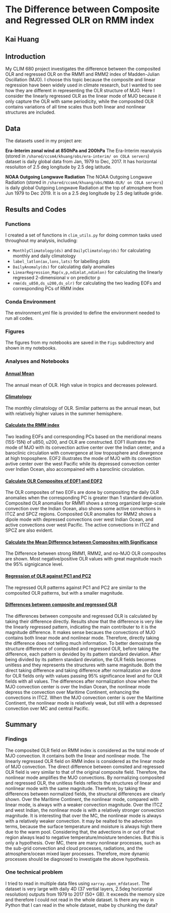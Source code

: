 # The Difference between Composite and Regressed OLR on RMM index 
 
## Kai Huang

## Introduction

My CLIM 680 project investigates the difference between the composited OLR and regressed OLR on the RMM1 and RMM2 index of Madden-Julian Oscillation (MJO). I choose this topic because the composite and linear regression have been widely used in climate research, but I wanted to see how they are different in representing the OLR structure of MJO. Here I consider the linearly regressed OLR as the linear mode of MJO because it only capture the OLR with same periodicity, while the composited OLR contains variations of all time scales thus both linear and nonlinear structures are included.

## Data

The datasets used in my project are:

__Era-Interim zonal wind at 850hPa and 200hPa__
The Era-Interim reanalysis (stored in `/shared/ccsm4/khuang/obs/era-interim/ on COLA servers`) dataset is daily global data from Jan, 1979 to Dec, 2017. It has horizontal resoluiton of 2.5 deg longitude by 2.5 deg latitude.
 
__NOAA Outgoing Longwave Radiation__
The NOAA Outgoing Longwave Radiation (stored in `/shared/ccsm4/khuang/obs/NOAA-OLR/ on COLA servers`) is daily global Outgoing Longwave Radiation at the top of atmosphere from Jun 1979 to Dec 2019. It is on a 2.5 deg longitude by 2.5 deg latitude gride.

## Results and Codes

### Functions
I created a set of functions in `clim_utils.py` for doing common tasks used throughout my analysis, including:
* `MonthlyClimatology(ds)` and `DailyClimatology(ds)` for calculating monthly and daily climatology
* `label_latlon(ax,lons,lats)` for labelling plots
* `DailyAnomaly(ds)` for calculating daily anomalies
* `LinearRegression_Map(v,p,ndimlat,ndimlon)` for calculating the linearly regressed 2-dimensional v on predictor p
* `rmm(ds_u850,ds_u200,ds_olr)` for calculating the two leading EOFs and corresponding PCs of RMM index


### Conda Environment

The environment.yml file is provided to define the environment needed to run all codes.

### Figures

The figures from my notebooks are saved in the `Figs` subdirectory and shown in my notebooks.

### Analyses and Notebooks
 
#### [Annual Mean](https://github.com/KaiHuang94/CLIM680/blob/master/project.annual.mean.ipynb)  

The annual mean of OLR. High value in tropics and decreases poleward. 

#### [Climatology](https://github.com/KaiHuang94/CLIM680/blob/master/project.monthly.climatology.ipynb)

The monthly climatology of OLR. Similar patterns as the annual mean, but with relatively higher values in the summer hemisphere. 

#### [Calculate the RMM index](https://github.com/KaiHuang94/CLIM680/blob/master/project.rmm.ipynb)

Two leading EOFs and corresponding PCs based on the meridional means (15S-15N) of u850, u200, and OLR are constructed. 
EOF1 illustrates the mode of MJO with its convection active center over the Indian center, and a baroclinic circulation with convergence at low troposphere and divergence at high troposphere. 
EOF2 illustrates the mode of MJO with its convection avtive center over the west Pacific while its depressed convection center over Indian Ocean, also accompained with a baroclinic circulation.

#### [Calculate OLR Composites of EOF1 and EOF2](https://github.com/KaiHuang94/CLIM680/blob/master/project.rmm.composite.ipynb)

The OLR composites of two EOFs are done by compositing the daily OLR anomalies when the corresponding PC is greater than 1 standard deviation. 
Composited OLR anomalies for RMM1 shows a strong organized large-scale convection over the Indian Ocean, also shows some active convections in ITCZ and SPCZ regions. 
Composited OLR anomalies for RMM2 shows a dipole mode with depressed convections over west Indian Ocean, and active convections over west Pacific. The active convections in ITCZ and SPCZ are also evident. 

####  [Calculate the Mean Difference between Composites with Significance](https://github.com/KaiHuang94/CLIM680/blob/master/project.rmm.composite.ipynb)

The Difference between strong RMM1, RMM2, and no-MJO OLR composites are shown. 
Most negative/positive OLR values with great magnitude reach the 95% signigicance level. 

#### [Regression of OLR against PC1 and PC2](https://github.com/KaiHuang94/CLIM680/blob/master/project.rmm.regression.ipynb)

The regressed OLR patterns against PC1 and PC2 are similar to the composited OLR patterns, but with a smaller magnitude. 

#### [Differences between composite and regressed OLR](https://github.com/KaiHuang94/CLIM680/blob/master/project.rmm.difference.ipynb)

The differences between composite and regressed OLR is calculated by taking their difference directly. Results show that the difference is very like the linearly regressed pattern, indicating the main contributer to it is the magnitude difference. It makes sense becaues the convections of MJO contains both linear mode and nonlinear mode. Therefore, directly taking the difference does not telling much information. 
To better demostrate the structure difference of composited and regressed OLR, before taking the difference, each pattern is devided by its pattern standard deviation. 
After being divided by its pattern standard deviation, the OLR fields becomes unitless and they represents the structures with same magnitude.
Both the direct taking difference and taking difference after normalization are done for OLR fields only with values passing 95% significance level and for OLR fields with all values. 
The differences after normalization show when the MJO convection center is over the Indian Ocean, the nonlinear mode depress the convection over Maritime Continent, enhancing the convections in ITCZ. When the MJO convection center is over the Maritime Continent, the nonlinear mode is relatively weak, but still with a depressed convection over MC and central Pacific. 

## Summary
### Findings
The composited OLR field on RMM index is considered as the total mode of MJO convection. It contains both the linear and nonlinear mode. The linearly regressed OLR field on RMM index is considered as the linear mode of MJO convection. 
The direct difference between comsited and regressed OLR field is very similar to that of the original composite field. Therefore, the nonlinear mode amplifies the MJO convections. 
By normalizing composited and regressed OLR, the unitless fields reflects the structures of linear and nonlinear mode with the same magnitude. Therefore, by taking the differences between normalized fields, the structural differences are clearly shown. 
Over the Maritime Continent, the nonlinear mode, compared with linear mode, is always with a weaker convection magnitude. 
Over the ITCZ and west Indian, the nonlinear mode is with a relatively stronger convection magnitude. 
It is interesting that over the MC, the nonlinear mode is always with a relatively weaker convection. It may be realted to the advection terms, because the surface temperature and moisture is always high there due to the warm pool. Considering that, the advections in or out of that region always lead to negative temperature/moisture tendencies. But this is only a hypothesis. Over MC, there are many nonlinear processes, such as the sub-grid convection and cloud processes, radiations, and the atmosphere/ocean mixed layer processes. 
Therefore, more dynamic processes should be diagnosed to investigate the above hypothesis. 

### One technical problem
I tried to read in multiple data files using `xarray.open_mfdataset`. 
The dataset is very large with daily 4D (37 vertial layers, 2.5deg horizontal resolution) outputs from 1979 to 2017 (50+ GB). It exceeds the memory size and therefore I could not read in the whole dataset.
Is there any way in Python that I can read in the whole dataset, mabe by chunking the data? 